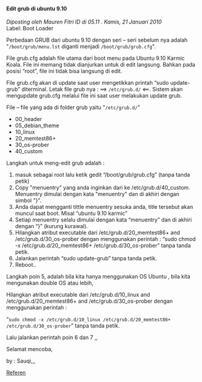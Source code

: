 #### Edit grub di ubuntu 9.10
_Diposting oleh Mauren Fitri ID di 05.11 . Kamis, 21 Januari 2010_
<br>
Label: Boot Loader

Perbedaan GRUB dari ubuntu 9.10 dengan seri – seri sebelum nya adalah "`/boot/grub/menu.lst` diganti menjadi `/boot/grub/grub.cfg`".

File grub.cfg adalah file utama dari boot menu pada Ubuntu 9.10 Karmic Koala. File ini memang tidak dianjurkan untuk di edit langsung. Bahkan pada posisi “root”, file ini tidak bisa langsung di edit.

File grub.cfg akan di update saat user mengetikkan printah “sudo update-grub” diterminal.
Letak file grub nya : ==> `/etc/grub.d/` <==.
Sistem akan mengupdate grub.cfg melalui file ini saat user melakukan update grub.


File – file yang ada di folder grub yaitu "`/etc/grub.d/`"
- 00_header
- 05_debian_theme
- 10_linux
- 20_memtest86+
- 30_os-prober
- 40_custom

Langkah untuk meng-edit grub adalah :
1. masuk sebagai root lalu ketik gedit “/boot/grub/grub.cfg” (tanpa tanda petik)
2. Copy "menuentry" yang anda inginkan dari ke /etc/grub.d/40_custom. Menuentry dimulai dengan kata "menuentry" dan di akhiri dengan simbol "}".
3. Anda dapat mengganti tittle menuentry sesuka anda, title tersebut akan muncul saat boot. Misal “ubuntu 9.10 karmic”
4. Setiap menuentry selalu dimulai dengan kata “menuentry” dan di akhiri dengan “}” (kurung kurawal).
5. Hilangkan atribut executable dari /etc/grub.d/20_memtest86+ and /etc/grub.d/30_os-prober dengan menggunakan perintah :
“sudo chmod -x /etc/grub.d/20_memtest86+ /etc/grub.d/30_os-prober” tanpa tanda petik.
6. Jalankan perintah “sudo update-grub” tanpa tanda petik.
7. Reboot..

Langkah poin 5, adalah bila kita hanya menggunakan OS Ubuntu , bila kita mengunakan double OS atau lebih,

Hilangkan atribut executable dari /etc/grub.d/10_linux and /etc/grub.d/20_memtest86+ and /etc/grub.d/30_os-prober dengan menggunakan perintah :

“`sudo chmod -x /etc/grub.d/10_linux /etc/grub.d/20_memtest86+ /etc/grub.d/30_os-prober`” tanpa tanda petik.


Lalu jalankan perintah poin 6 dan 7 ,,

Selamat mencoba,

by : Sauqi,,,

[Referen](http://ddndz.blogspot.com/)